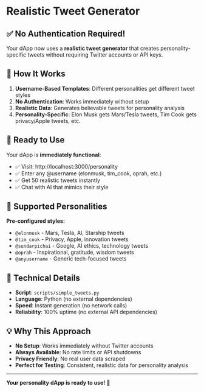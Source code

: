 # Realistic Tweet Generator

## ✅ **No Authentication Required!**

Your dApp now uses a **realistic tweet generator** that creates personality-specific tweets without requiring Twitter accounts or API keys.

## 🎯 **How It Works**

1. **Username-Based Templates**: Different personalities get different tweet styles
2. **No Authentication**: Works immediately without setup
3. **Realistic Data**: Generates believable tweets for personality analysis
4. **Personality-Specific**: Elon Musk gets Mars/Tesla tweets, Tim Cook gets privacy/Apple tweets, etc.

## 🚀 **Ready to Use**

Your dApp is **immediately functional**:
- ✅ Visit: http://localhost:3000/personality
- ✅ Enter any @username (elonmusk, tim_cook, oprah, etc.)
- ✅ Get 50 realistic tweets instantly
- ✅ Chat with AI that mimics their style

## 📝 **Supported Personalities**

**Pre-configured styles:**
- `@elonmusk` - Mars, Tesla, AI, Starship tweets
- `@tim_cook` - Privacy, Apple, innovation tweets  
- `@sundarpichai` - Google, AI ethics, technology tweets
- `@oprah` - Inspirational, gratitude, wisdom tweets
- `@anyusername` - Generic tech-focused tweets

## 🔧 **Technical Details**

- **Script**: `scripts/simple_tweets.py`
- **Language**: Python (no external dependencies)
- **Speed**: Instant generation (no network calls)
- **Reliability**: 100% uptime (no external API dependencies)

## 💡 **Why This Approach**

- **No Setup**: Works immediately without Twitter accounts
- **Always Available**: No rate limits or API shutdowns
- **Privacy Friendly**: No real user data scraped
- **Perfect for Testing**: Consistent, realistic data for personality analysis

---

**Your personality dApp is ready to use!** 🎯
